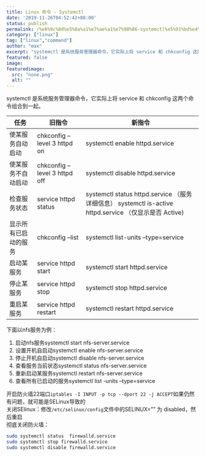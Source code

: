 ```yaml
---
title: Linux 命令 - Systemctl
date: '2019-11-26T04:52:42+08:00'
status: publish
permalink: /%e6%9c%8d%e5%8a%a1%e7%ae%a1%e7%90%86-systemctl%e5%91%bd%e4%bb%a4
category: ["linux"] 
tag: ["linux","command"]
author: "max"
excerpt: "systemctl 是系统服务管理器命令，它实际上将 service 和 chkconfig 这两个命令组合到一起"
featured: false
image: 
featuredimage:
  src: "none.png"
  alt: ""
---
```

systemctl 是系统服务管理器命令，它实际上将 service 和 chkconfig 这两个命令组合到一起。

<table class="has-fixed-layout"><thead><tr><th>任务</th><th>旧指令</th><th>新指令</th></tr></thead><tbody><tr><td>使某服务自动启动</td><td>chkconfig –level 3 httpd on</td><td>systemctl enable httpd.service</td></tr><tr><td>使某服务不自动启动</td><td>chkconfig –level 3 httpd off</td><td>systemctl disable httpd.service</td></tr><tr><td>检查服务状态</td><td>service httpd status</td><td>systemctl status httpd.service （服务详细信息） systemctl is-active httpd.service （仅显示是否 Active)</td></tr><tr><td>显示所有已启动的服务</td><td>chkconfig –list</td><td>systemctl list-units –type=service</td></tr><tr><td>启动某服务</td><td>service httpd start</td><td>systemctl start httpd.service</td></tr><tr><td>停止某服务</td><td>service httpd stop</td><td>systemctl stop httpd.service</td></tr><tr><td>重启某服务</td><td>service httpd restart</td><td>systemctl restart httpd.service</td></tr></tbody></table>

下面以nfs服务为例：  
1. 启动nfs服务systemctl start nfs-server.service  
2. 设置开机自启动systemctl enable nfs-server.service  
3. 停止开机自启动systemctl disable nfs-server.service  
4. 查看服务当前状态systemctl status nfs-server.service  
5. 重新启动某服务systemctl restart nfs-server.service  
6. 查看所有已启动的服务systemctl list -units –type=service

开启防火墙22端口`iptables -I INPUT -p tcp --dport 22 -j ACCEPT`如果仍然有问题，就可能是SELinux导致的  
关闭SElinux：修改`/etc/selinux/config`文件中的SELINUX=”” 为 disabled，然后重启  
彻底关闭防火墙：

```bash
sudo systemctl status  firewalld.service
sudo systemctl stop firewalld.service
sudo systemctl disable firewalld.service        
```